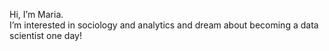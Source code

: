 Hi, I’m Maria.<br>
I’m interested in sociology and analytics and dream about becoming a data scientist one day!
